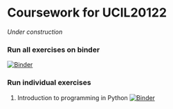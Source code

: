 # Coursework for UCIL20122

*Under construction*

### Run all exercises on binder

[![Binder](https://mybinder.org/badge_logo.svg)](https://mybinder.org/v2/gh/uom-i3hs/UCIL20122/master)

### Run individual exercises

1. Introduction to programming in Python [![Binder](https://mybinder.org/badge_logo.svg)](https://mybinder.org/v2/gh/uom-i3hs/UCIL20122/master?filepath=Introduction%20to%20programming%20in%20Python.ipynb)
